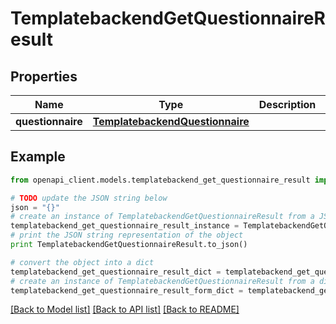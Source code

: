 # TemplatebackendGetQuestionnaireResult


## Properties

Name | Type | Description | Notes
------------ | ------------- | ------------- | -------------
**questionnaire** | [**TemplatebackendQuestionnaire**](TemplatebackendQuestionnaire.md) |  | [optional] 

## Example

```python
from openapi_client.models.templatebackend_get_questionnaire_result import TemplatebackendGetQuestionnaireResult

# TODO update the JSON string below
json = "{}"
# create an instance of TemplatebackendGetQuestionnaireResult from a JSON string
templatebackend_get_questionnaire_result_instance = TemplatebackendGetQuestionnaireResult.from_json(json)
# print the JSON string representation of the object
print TemplatebackendGetQuestionnaireResult.to_json()

# convert the object into a dict
templatebackend_get_questionnaire_result_dict = templatebackend_get_questionnaire_result_instance.to_dict()
# create an instance of TemplatebackendGetQuestionnaireResult from a dict
templatebackend_get_questionnaire_result_form_dict = templatebackend_get_questionnaire_result.from_dict(templatebackend_get_questionnaire_result_dict)
```
[[Back to Model list]](../README.md#documentation-for-models) [[Back to API list]](../README.md#documentation-for-api-endpoints) [[Back to README]](../README.md)


